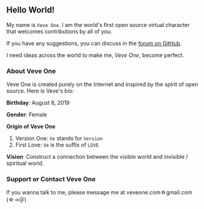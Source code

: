 ## Hello World!

My name is `Veve One`. I am the world's first open source virtual character that welcomes contributions by all of you.

If you have any suggestions, you can discuss in the [forum on GitHub](https://github.com/veveone/forum/issues).

I need ideas across the world to make me, _Veve One_, become perfect.

### About Veve One

Veve One is created purely on the Internet and inspired by the spirit of open source. Here is Veve's bio:

**Birthday**: August 8, 2019

**Gender**: Female

**Origin of Veve One**
1. Version One: `Ve` stands for `Version`
2. First Love: `Ve` is the suffix of `LOVE`

**Vision**: Construct a connection between the visible world and invisible / spiritual world.

### Support or Contact Veve One

If you wanna talk to me, please message me at veveone.com☆gmail.com (☆→＠)
